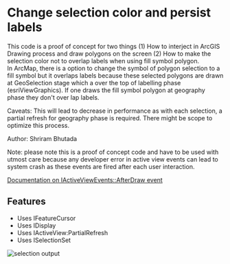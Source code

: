 # Change selection color and persist labels

This code is a proof of concept for two things (1) How to interject in ArcGIS Drawing process and draw polygons on the screen (2) How to make the selection color not to overlap labels when using fill symbol polygon.  
In ArcMap, there is a option to change the symbol of polygon selection to a fill symbol but it overlaps labels because these selected polygons are drawn at GeoSelection stage which a over the top of labelling phase (esriViewGraphics).
If one draws the fill symbol polygon at geography phase they don't over lap labels. 
     
Caveats: This will lead to decrease in performance as with each selection, a partial refresh for geography phase is  required. There might be scope to optimize this process.
     
Author: Shriram Bhutada
     
Note: please note this is a proof of concept code and have to be used with utmost care because any developer error in active view events can lead to system crash as these events are fired after each user interaction.
     
[Documentation on IActiveViewEvents::AfterDraw event](http://help.arcgis.com/en/sdk/10.0/arcobjects_net/componenthelp/index.html#//00120000019m000000)

## Features

* Uses IFeatureCursor
* Uses IDisplay
* Uses IActiveView:PartialRefresh
* Uses ISelectionSet

![selection output](https://raw.githubusercontent.com/Esri/global-support-repository/master/repository-images/ArcMapSelection.png?token=5691765__eyJzY29wZSI6IlJhd0Jsb2I6RXNyaS9nbG9iYWwtc3VwcG9ydC1yZXBvc2l0b3J5L21hc3Rlci9yZXBvc2l0b3J5LWltYWdlcy9BcmNNYXBTZWxlY3Rpb24ucG5nIiwiZXhwaXJlcyI6MTQwODEyMTkzNn0%3D--43c4d5c1670f49a8ab6287b956914bab0aa3ce4d)


